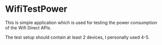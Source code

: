 # WifiTestPower

This is simple application which is used for testing the power consumption of the Wifi Direct APIs.

The test setup should contain at least 2 devices, I personally used 4-5.

